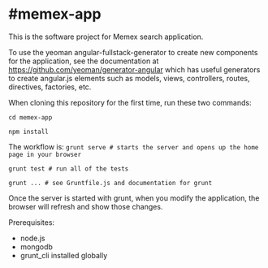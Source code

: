 #memex-app
=========

This is the software project for Memex search application.

To use the yeoman angular-fullstack-generator to create new components for
the application, see the documentation at 
https://github.com/yeoman/generator-angular which has useful generators to
create angular.js elements such as models, views, controllers, routes, 
directives, factories, etc.

When cloning this repository for the first time, run these two commands:

  `cd memex-app`
  
  `npm install`

The workflow is:
  `grunt serve # starts the server and opens up the home page in your browser`

  `grunt test # run all of the tests`

  `grunt ... # see Gruntfile.js and documentation for grunt`

Once the server is started with grunt, when you modify the
application, the browser will refresh and show those changes.

Prerequisites:
- node.js
- mongodb
- grunt_cli installed globally
